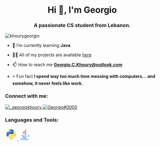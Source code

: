 <h1 align="center">Hi 👋, I'm Georgio</h1>
<h3 align="center">A passionate CS student from Lebanon.</h3>

<p align="left">
  <img src="https://komarev.com/ghpvc/?username=khourygeorgio&label=Profile%20views&color=0e75b6&style=flat" alt="khourygeorgio" />
</p>

- 🌱 I’m currently learning **Java**

- 👨‍💻 All of my projects are available [here](https://github.com/KhouryGeorgio?tab=repositories)

- 📫 How to reach me **Georgio.C.Khoury@outlook.com**

- ⚡ Fun fact **I spend way too much time messing with computers… and somehow, it never feels like work.**

<h3 align="left">Connect with me:</h3>
<p align="left">
  <a href="https://instagram.com/_georgiokhoury" target="blank">
    <img align="center" src="https://raw.githubusercontent.com/rahuldkjain/github-profile-readme-generator/master/src/images/icons/Social/instagram.svg" alt="_georgiokhoury" height="30" width="40" />
  </a>
  <a href="https://discord.com/users/georgio961" target="blank">
    <img align="center" src="https://raw.githubusercontent.com/rahuldkjain/github-profile-readme-generator/master/src/images/icons/Social/discord.svg" alt="Georgio#0000" height="30" width="40" />
  </a>
</p>

<h3 align="left">Languages and Tools:</h3>
<p align="left">
  <a href="https://www.python.org" target="_blank" rel="noreferrer">
    <img src="https://raw.githubusercontent.com/devicons/devicon/master/icons/python/python-original.svg" alt="python" width="40" height="40"/>
  </a>
  <a href="https://www.java.com" target="_blank" rel="noreferrer">
    <img src="https://raw.githubusercontent.com/devicons/devicon/master/icons/java/java-original.svg" alt="java" width="40" height="40"/>
  </a>
</p>
